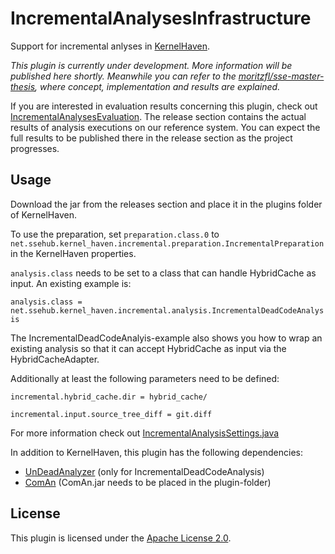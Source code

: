# IncrementalAnalysesInfrastructure

<!-- ![Build Status](https://jenkins.sse.uni-hildesheim.de/buildStatus/icon?job=TODO) -->

Support for incremental anlyses in [KernelHaven](https://github.com/KernelHaven/KernelHaven).

*This plugin is currently under development. More information will be published here shortly. Meanwhile you can refer to the [moritzfl/sse-master-thesis](https://github.com/moritzfl/sse-master-thesis/releases), where concept, implementation and results are explained.*

If you are interested in evaluation results concerning this plugin, check out [IncrementalAnalysesEvaluation](https://github.com/moritzfl/IncrementalAnalysesEvaluation). The release section contains the actual results of analysis executions on our reference system. You can expect the full results to be published there in the release section as the project progresses.

## Usage
Download the jar from the releases section and place it in the plugins folder of KernelHaven.

To use the preparation, set `preparation.class.0` to `net.ssehub.kernel_haven.incremental.preparation.IncrementalPreparation` in the KernelHaven properties.

`analysis.class` needs to be set to a class that can handle HybridCache as input.
An existing example is:

``
analysis.class = net.ssehub.kernel_haven.incremental.analysis.IncrementalDeadCodeAnalysis
``

The IncrementalDeadCodeAnalyis-example also shows you how to wrap an existing analysis so that it can accept HybridCache as input via the HybridCacheAdapter.

Additionally at least the following parameters need to be defined:

``
incremental.hybrid_cache.dir = hybrid_cache/
``

``
incremental.input.source_tree_diff = git.diff
``

For more information check out [IncrementalAnalysisSettings.java](https://github.com/KernelHaven/ModelStoragePipeline/blob/master/src/net/ssehub/kernel_haven/incremental/settings/IncrementalAnalysisSettings.java)

In addition to KernelHaven, this plugin has the following dependencies:
* [UnDeadAnalyzer](https://github.com/KernelHaven/UnDeadAnalyzer) (only for IncrementalDeadCodeAnalysis)
* [ComAn](https://github.com/KernelHaven/ComAn) (ComAn.jar needs to be placed in the plugin-folder)

## License

This plugin is licensed under the [Apache License 2.0](https://www.apache.org/licenses/LICENSE-2.0.html).
